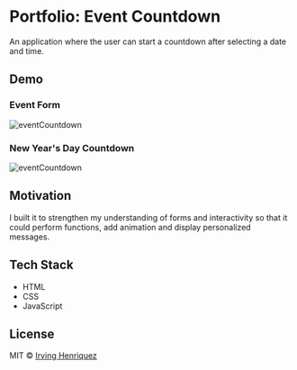 # Portfolio: Event Countdown

An application where the user can start a countdown after selecting a date and time.

## Demo

### Event Form
![eventCountdown](https://user-images.githubusercontent.com/69181038/99696794-16eeb580-2a5d-11eb-9f33-e908619d74ae.PNG)

### New Year's Day Countdown
![eventCountdown](https://user-images.githubusercontent.com/69181038/100050906-7eec2580-2de8-11eb-9cef-418e3a5f092e.gif)


## Motivation

I built it to strengthen my understanding of forms and interactivity so that it could perform functions, add animation and display personalized messages.


## Tech Stack
- HTML
- CSS
- JavaScript


## License
MIT © [Irving Henriquez](https://github.com/IrvHenri)

